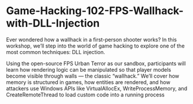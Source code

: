 # Game-Hacking-102-FPS-Wallhack-with-DLL-Injection
Ever wondered how a wallhack in a first-person shooter works? In this workshop, we’ll step into the world of game hacking to explore one of the most common techniques: DLL injection.

Using the open-source FPS Urban Terror as our sandbox, participants will learn how rendering logic can be manipulated so that player models become visible through walls — the classic “wallhack.” We’ll cover how memory is structured in games, how entities are rendered, and how attackers use Windows APIs like VirtualAllocEx, WriteProcessMemory, and CreateRemoteThread to load custom code into a running process 
